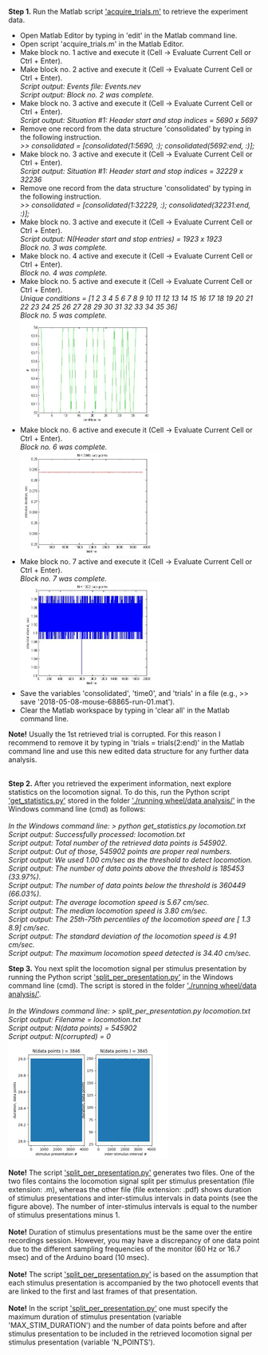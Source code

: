 <b>Step 1.</b> Run the Matlab script <a href='https://github.com/departutto/mouse_locomotion/blob/master/data%20retrieval%20and%20PSTHs/acquire_trials.m'>'acquire_trials.m'</a> to retrieve the experiment data.<p>
<ul>
<li>Open Matlab Editor by typing in 'edit' in the Matlab command line.</li>
<li>Open script 'acquire_trials.m' in the Matlab Editor.</li>
<li>Make block no. 1 active and execute it (Cell -> Evaluate Current Cell or Ctrl + Enter).</li>
<li>Make block no. 2 active and execute it (Cell -> Evaluate Current Cell or Ctrl + Enter).<br>
<i>Script output: Events file: Events.nev</i><br>
<i>Script output: Block no. 2 was complete.</i></li>
<li>Make block no. 3 active and execute it (Cell -> Evaluate Current Cell or Ctrl + Enter).<br>
<i>Script output: Situation #1: Header start and stop indices = 5690 x 5697</i></li>
<li>Remove one record from the data structure 'consolidated' by typing in the following instruction.<br>
<i>>> consolidated = [consolidated(1:5690, :); consolidated(5692:end, :)];</i><br>
<li>Make block no. 3 active and execute it (Cell -> Evaluate Current Cell or Ctrl + Enter).<br>
<i>Script output: Situation #1: Header start and stop indices = 32229 x 32236</i></li>
<li>Remove one record from the data structure 'consolidated' by typing in the following instruction.<br>
<i>>> consolidated = [consolidated(1:32229, :); consolidated(32231:end, :)];</i></li>
<li>Make block no. 3 active and execute it (Cell -> Evaluate Current Cell or Ctrl + Enter).<br>
<i>Script output: N(Header start and stop entries) = 1923 x 1923</i><br>
<i>Block no. 3 was complete.</i></li>
<li>Make block no. 4 active and execute it (Cell -> Evaluate Current Cell or Ctrl + Enter).<br>
<i>Block no. 4 was complete.</i></li>
<li>Make block no. 5 active and execute it (Cell -> Evaluate Current Cell or Ctrl + Enter).<br>
<i>Unique conditions = [1   2   3   4   5   6   7   8   9  10  11  12  13  14  15  16  17  18  19  20  21  22  23  24  25  26  27  28  29  30  31  32  33  34  35  36]</i><br>
<i>Block no. 5 was complete.</i><br>
<img src='stimulus_conditions.jpg' height="210" width="280"></li>
<li>Make block no. 6 active and execute it (Cell -> Evaluate Current Cell or Ctrl + Enter).<br>
<i>Block no. 6 was complete.</i><br>
<img src='stimulus_duration.jpg' height="210" width="280"></li>
<li>Make block no. 7 active and execute it (Cell -> Evaluate Current Cell or Ctrl + Enter).<br>
<i>Block no. 7 was complete.</i><br>
<img src='inter_trial_intervals.jpg' height="210" width="280"></li>
<li>Save the variables 'consolidated', 'time0', and 'trials' in a file (e.g., >> save '2018-05-08-mouse-68865-run-01.mat').</li>
<li>Clear the Matlab workspace by typing in 'clear all' in the Matlab command line.</li>
</ul>
<b>Note!</b> Usually the 1st retrieved trial is corrupted. For this reason I recommend to remove it by typing in 'trials = trials(2:end)' in the Matlab command line and use this new edited data
structure for any further data analysis.<br><br>

<b>Step 2.</b> After you retrieved the experiment information, next explore statistics on the locomotion signal. To do this, run the Python script 
<a href='https://github.com/departutto/mouse_locomotion/blob/master/running%20wheel/data%20analysis/get_statistics.py'>'get_statistics.py'</a> stored in the folder 
<a href='https://github.com/departutto/mouse_locomotion/tree/master/running%20wheel/data%20analysis'>'./running wheel/data analysis/'</a> in the Windows command line (cmd) as follows:<br><br>
<i>In the Windows command line: > python get_statistics.py locomotion.txt</i><br>
<i>Script output: Successfully processed: locomotion.txt</i><br>
<i>Script output: Total number of the retrieved data points is 545902.</i><br>
<i>Script output: Out of those, 545902 points are proper real numbers.</i><br>
<i>Script output: We used 1.00 cm/sec as the threshold to detect locomotion.</i><br>
<i>Script output: The number of data points above the threshold is 185453 (33.97%).</i><br>
<i>Script output: The number of data points below the threshold is 360449 (66.03%).</i><br>
<i>Script output: The average locomotion speed is 5.67 cm/sec.</i><br>
<i>Script output: The median locomotion speed is 3.80 cm/sec.</i><br>
<i>Script output: The 25th-75th percentiles of the locomotion speed are [ 1.3  8.9] cm/sec.</i><br>
<i>Script output: The standard deviation of the locomotion speed is 4.91 cm/sec.</i><br>
<i>Script output: The maximum locomotion speed detected is 34.40 cm/sec.</i><br>

<b>Step 3.</b> You next split the locomotion signal per stimulus presentation by running the Python script 
<a href='https://github.com/departutto/mouse_locomotion/blob/master/running%20wheel/data%20analysis/split_per_presentation.py'>'split_per_presentation.py'</a> in the Windows command line (cmd). 
The script is stored in the folder <a href='https://github.com/departutto/mouse_locomotion/tree/master/running%20wheel/data%20analysis'>'./running wheel/data analysis/'</a>.<br><br>
<i>In the Windows command line: > split_per_presentation.py locomotion.txt</i><br>
<i>Script output: Filename = locomotion.txt</i><br>
<i>Script output: N(data points) = 545902</i><br>
<i>Script output: N(corrupted) = 0</i><br>
<img src='locomotion.txt.jpg' height="236" width="320"><br><br>
<b>Note!</b> The script <a href='https://github.com/departutto/mouse_locomotion/blob/master/running%20wheel/data%20analysis/split_per_presentation.py'>'split_per_presentation.py'</a> generates two files. 
One of the two files contains the locomotion signal split per stimulus presentation (file extension: .m), whereas the other file (file extension: .pdf) shows duration of stimulus presentations and 
inter-stimulus intervals in data points (see the figure above). The number of inter-stimulus intervals is equal to the number of stimulus presentations minus 1. <br><br>
<b>Note!</b> Duration of stimulus presentations must be the same over the entire recordings session. However, you may have a discrepancy of one data point due to the different sampling frequencies 
of the monitor (60 Hz or 16.7 msec) and of the Arduino board (10 msec).<br><br>
<b>Note!</b> The script <a href='https://github.com/departutto/mouse_locomotion/blob/master/running%20wheel/data%20analysis/split_per_presentation.py'>'split_per_presentation.py'</a> is based on the 
assumption that each stimulus presentation is accompanied by the two photocell events that are linked to the first and last frames of that presentation.<br><br>
<b>Note!</b> In the script <a href='https://github.com/departutto/mouse_locomotion/blob/master/running%20wheel/data%20analysis/split_per_presentation.py'>'split_per_presentation.py'</a> one must specify the maximum duration of stimulus presentation (variable 'MAX_STIM_DURATION') and the number of data points before and after stimulus presentation to be included in the 
retrieved locomotion signal per stimulus presentation (variable 'N_POINTS').
<br>
